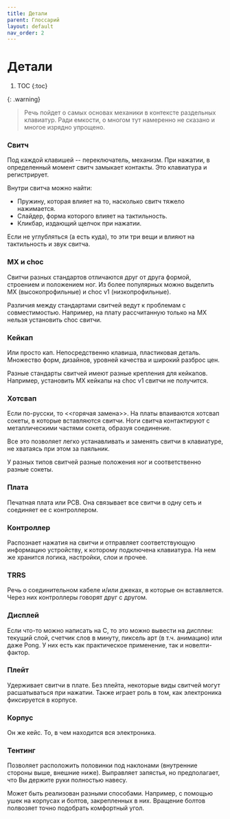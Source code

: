 ```yaml
---
title: Детали
parent: Глоссарий
layout: default
nav_order: 2
---
```


# Детали

1. TOC
{:toc}

{: .warning}
> Речь пойдет о самых основах механики в контексте раздельных клавиатур. Ради емкости, о многом тут намеренно не сказано и многое изрядно упрощено.

### Свитч

Под каждой клавишей -- переключатель, механизм. При нажатии, в определенный момент свитч замыкает контакты. Это клавиатура и регистрирует.

Внутри свитча можно найти:

- Пружину, которая влияет на то, насколько свитч тяжело нажимается.
- Слайдер, форма которого влияет на тактильность.
- Кликбар, издающий щелчок при нажатии.

Если не углубляться (а есть куда), то эти три вещи и влияют на тактильность и звук свитча.

### MX и choc

Свитчи разных стандартов отличаются друг от друга формой, строением и положением ног. Из более популярных можно выделить МХ (высокопрофильные) и choc v1 (низкопрофильные).

Различия между стандартами свитчей ведут к проблемам с совместимостью. Например, на плату рассчитанную только на МХ нельзя установить choc свитчи.

### Кейкап

Или просто кап. Непосредственно клавиша, пластиковая деталь. Множество форм, дизайнов, уровней качества и широкий разброс цен.

Разные стандарты свитчей имеют разные крепления для кейкапов. Например, установить MX кейкапы на choc v1 свитчи не получится.

### Хотсвап

Если по-русски, то <<горячая замена>>. На платы впаиваются хотсвап сокеты, в которые вставляются свитчи. Ноги свитча контактируют с металлическими частями сокета, образуя соединение.

Все это позволяет легко устанавливать и заменять свитчи в клавиатуре, не хватаясь при этом за паяльник.

У разных типов свитчей разные положения ног и соответственно разные сокеты.

### Плата

Печатная плата или PCB. Она связывает все свитчи в одну сеть и соединяет ее с контроллером.

### Контроллер

Распознает нажатия на свитчи и отправляет соответствующую информацию устройству, к которому подключена клавиатура. На нем же хранится логика, настройки, слои и прочее.

### TRRS

Речь о соединительном кабеле и/или джеках, в которые он вставляется. Через них контроллеры говорят друг с другом.

### Дисплей

Если что-то можно написать на С, то это можно вывести на дисплеи: текущий слой, счетчик слов в минуту, пиксель арт (в т.ч. анимацию) или даже Pong. У них есть как практическое применение, так и новелти-фактор.

### Плейт

Удерживает свитчи в плате. Без плейта, некоторые виды свитчей могут расшатываться при нажатии. Также играет роль в том, как электроника фиксируется в корпусе.

### Корпус

Он же кейс. То, в чем находится вся электроника.

### Тентинг

Позволяет расположить половинки под наклонами (внутренние стороны выше, внешние ниже). Выправляет запястья, но предполагает, что Вы держите руки полностью навесу.

Может быть реализован разными способами. Например, с помощью ушек на корпусах и болтов, закрепленных в них. Вращение болтов полвозяет точно подобрать комфортный угол.
